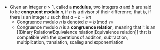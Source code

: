 

- Given an integer $n > 1$, called a **modulus**, two integers $a$ and $b$ are said to be **congruent modulo** $n$, if $n$ is a divisor of their difference; that is, if there is an integer $k$ such that $a − b = kn$
	- Congruence modulo $n$ is denoted $a\equiv b{\pmod {n}}$
	- Congruence modulo $n$ is a **congruence relation**, meaning that it is an [[Binary Relation#Equivalence relation|Equivalence relation]] that is compatible with the operations of addition, subtraction, multiplication, translation, scaling and exponentiation
